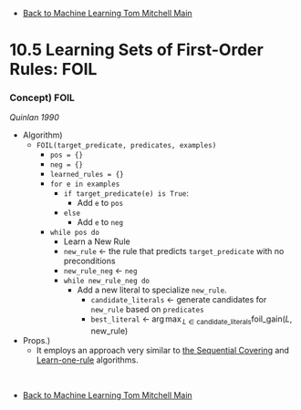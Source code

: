 * [Back to Machine Learning Tom Mitchell Main](../../main.md)

# 10.5 Learning Sets of First-Order Rules: FOIL

### Concept) FOIL
*Quinlan 1990*
- Algorithm)
  - ```FOIL(target_predicate, predicates, examples)```
    - ```pos = {}```
    - ```neg = {}```
    - ```learned_rules = {}```
    - ```for e in examples```
      - ```if target_predicate(e) is True```:
        - Add ```e``` to ```pos```
      - ```else```
        - Add ```e``` to ```neg```
    - ```while pos do```
      - Learn a New Rule
      - ```new_rule``` $\leftarrow$ the rule that predicts ```target_predicate``` with no preconditions
      - ```new_rule_neg``` $\leftarrow$ ```neg```
      - ```while new_rule_neg do```
        - Add a new literal to specialize ```new_rule```.
          - ```candidate_literals``` $\leftarrow$ generate candidates for ```new_rule``` based on ```predicates```
          - ```best_literal``` $`\displaystyle\leftarrow \; {\arg\max}_{L\in\textrm{candidate_literals}}\textrm{foil_gain}(L, \textrm{new_rule})`$ 
- Props.)
  - It employs an approach very similar to [the Sequential Covering](../02/note.md#concept-sequential-covering-algorithms) and [Learn-one-rule](../02/note.md#concept-learn-one-rule) algorithms.




<br>

* [Back to Machine Learning Tom Mitchell Main](../../main.md)